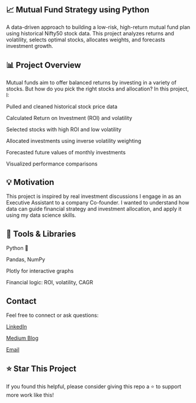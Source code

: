 ## 📈 Mutual Fund Strategy using Python

A data-driven approach to building a low-risk, high-return mutual fund plan using historical Nifty50 stock data. This project analyzes returns and volatility, selects optimal stocks, allocates weights, and forecasts investment growth.

## 📊 Project Overview

Mutual funds aim to offer balanced returns by investing in a variety of stocks. But how do you pick the right stocks and allocation? In this project, I:

Pulled and cleaned historical stock price data

Calculated Return on Investment (ROI) and volatility

Selected stocks with high ROI and low volatility

Allocated investments using inverse volatility weighting

Forecasted future values of monthly investments

Visualized performance comparisons

## 💡 Motivation

This project is inspired by real investment discussions I engage in as an Executive Assistant to a company Co-founder. I wanted to understand how data can guide financial strategy and investment allocation, and apply it using my data science skills.

## 🔧 Tools & Libraries

Python 🐍

Pandas, NumPy

Plotly for interactive graphs

Financial logic: ROI, volatility, CAGR




 ## Contact

Feel free to connect or ask questions:

[LinkedIn](https://www.linkedin.com/in/kanishka-negi/)

[Medium Blog](https://medium.com/@kanishkanegi13413)

[Email](kanishkanegi13413@gmail.com)



## ⭐ Star This Project

If you found this helpful, please consider giving this repo a ⭐ to support more work like this!
